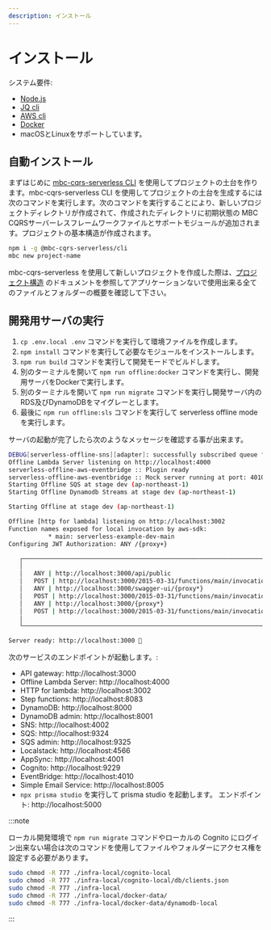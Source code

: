 ```yaml
---
description: インストール
---
```


# インストール

システム要件:

- [Node.js](https://nodejs.org/en/download/package-manager)
- [JQ cli](https://jqlang.github.io/jq/download/)
- [AWS cli](https://docs.aws.amazon.com/cli/latest/userguide/getting-started-install.html)
- [Docker](https://docs.docker.com/engine/install/)
- macOSとLinuxをサポートしています。

## 自動インストール

まずはじめに [mbc-cqrs-serverless CLI](./cli.md) を使用してプロジェクトの土台を作ります。mbc-cqrs-serverless CLI を使用してプロジェクトの土台を生成するには次のコマンドを実行します。次のコマンドを実行することにより、新しいプロジェクトディレクトリが作成されて、作成されたディレクトリに初期状態の MBC CQRSサーバーレスフレームワークファイルとサポートモジュールが追加されます。プロジェクトの基本構造が作成されます。

```bash
npm i -g @mbc-cqrs-serverless/cli
mbc new project-name
```

mbc-cqrs-serverless を使用して新しいプロジェクトを作成した際は、[プロジェクト構造](./project-structure.md) のドキュメントを参照してアプリケーションないで使用出来る全てのファイルとフォルダーの概要を確認して下さい。

## 開発用サーバの実行

1. `cp .env.local .env` コマンドを実行して環境ファイルを作成します。
2. `npm install` コマンドを実行して必要なモジュールをインストールします。
3. `npm run build` コマンドを実行して開発モードでビルドします。
4. 別のターミナルを開いて `npm run offline:docker` コマンドを実行し、開発用サーバをDockerで実行します。
5. 別のターミナルを開いて `npm run migrate` コマンドを実行し開発サーバ内のRDS及びDynamoDBをマイグレーとします。
6. 最後に `npm run offline:sls` コマンドを実行して serverless offline mode を実行します。

サーバの起動が完了したら次のようなメッセージを確認する事が出来ます。

```bash
DEBUG[serverless-offline-sns][adapter]: successfully subscribed queue "http://localhost:9324/101010101010/notification-queue" to topic: "arn:aws:sns:ap-northeast-1:101010101010:MySnsTopic"
Offline Lambda Server listening on http://localhost:4000
serverless-offline-aws-eventbridge :: Plugin ready
serverless-offline-aws-eventbridge :: Mock server running at port: 4010
Starting Offline SQS at stage dev (ap-northeast-1)
Starting Offline Dynamodb Streams at stage dev (ap-northeast-1)

Starting Offline at stage dev (ap-northeast-1)

Offline [http for lambda] listening on http://localhost:3002
Function names exposed for local invocation by aws-sdk:
           * main: serverless-example-dev-main
Configuring JWT Authorization: ANY /{proxy+}

   ┌────────────────────────────────────────────────────────────────────────┐
   │                                                                        │
   │   ANY | http://localhost:3000/api/public                               │
   │   POST | http://localhost:3000/2015-03-31/functions/main/invocations   │
   │   ANY | http://localhost:3000/swagger-ui/{proxy*}                      │
   │   POST | http://localhost:3000/2015-03-31/functions/main/invocations   │
   │   ANY | http://localhost:3000/{proxy*}                                 │
   │   POST | http://localhost:3000/2015-03-31/functions/main/invocations   │
   │                                                                        │
   └────────────────────────────────────────────────────────────────────────┘

Server ready: http://localhost:3000 🚀
```

次のサービスのエンドポイントが起動します。:

- API gateway: http://localhost:3000
- Offline Lambda Server: http://localhost:4000
- HTTP for lambda: http://localhost:3002
- Step functions: http://localhost:8083
- DynamoDB: http://localhost:8000
- DynamoDB admin: http://localhost:8001
- SNS: http://localhost:4002
- SQS: http://localhost:9324
- SQS admin: http://localhost:9325
- Localstack: http://localhost:4566
- AppSync: http://localhost:4001
- Cognito: http://localhost:9229
- EventBridge: http://localhost:4010
- Simple Email Service: http://localhost:8005
- `npx prisma studio` を実行して prisma studio を起動します。 エンドポイント: http://localhost:5000

:::note

ローカル開発環境で `npm run migrate` コマンドやローカルの Cognito にログイン出来ない場合は次のコマンドを使用してファイルやフォルダーにアクセス権を設定する必要があります。

```bash
sudo chmod -R 777 ./infra-local/cognito-local
sudo chmod -R 777 ./infra-local/cognito-local/db/clients.json
sudo chmod -R 777 ./infra-local
sudo chmod -R 777 ./infra-local/docker-data/
sudo chmod -R 777 ./infra-local/docker-data/dynamodb-local
```

:::